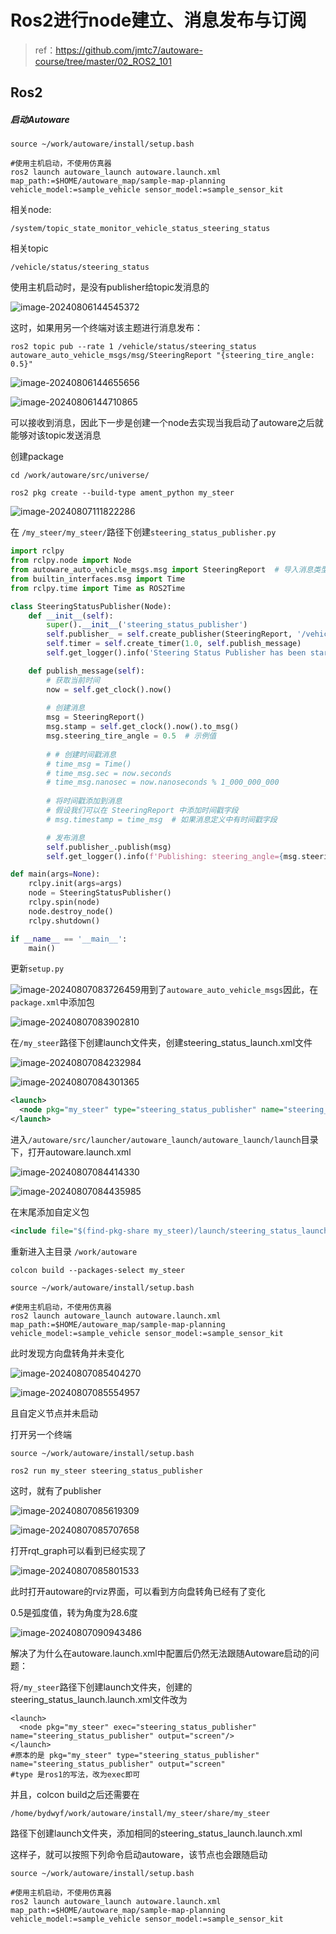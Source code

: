 # Ros2进行node建立、消息发布与订阅

> ref：https://github.com/jmtc7/autoware-course/tree/master/02_ROS2_101

## Ros2

##### 启动Autoware

```shell
source ~/work/autoware/install/setup.bash

#使用主机启动，不使用仿真器
ros2 launch autoware_launch autoware.launch.xml map_path:=$HOME/autoware_map/sample-map-planning vehicle_model:=sample_vehicle sensor_model:=sample_sensor_kit
```

相关node:

```
/system/topic_state_monitor_vehicle_status_steering_status
```

相关topic

```
/vehicle/status/steering_status
```

使用主机启动时，是没有publisher给topic发消息的

![image-20240806144545372](./Ros2_node&publis&subscribe_imgs/image-20240806144545372.png)

这时，如果用另一个终端对该主题进行消息发布：

```shell
ros2 topic pub --rate 1 /vehicle/status/steering_status autoware_auto_vehicle_msgs/msg/SteeringReport "{steering_tire_angle: 0.5}"
```

![image-20240806144655656](./Ros2_node&publis&subscribe_imgs/image-20240806144655656.png)

![image-20240806144710865](./Ros2_node&publis&subscribe_imgs/image-20240806144710865.png)

可以接收到消息，因此下一步是创建一个node去实现当我启动了autoware之后就能够对该topic发送消息

创建package

```shell
cd /work/autoware/src/universe/

ros2 pkg create --build-type ament_python my_steer
```

![image-20240807111822286](./Ros2_node&publis&subscribe_imgs/image-20240807111822286.png)

在 `/my_steer/my_steer/`路径下创建`steering_status_publisher.py`

```python
import rclpy
from rclpy.node import Node
from autoware_auto_vehicle_msgs.msg import SteeringReport  # 导入消息类型
from builtin_interfaces.msg import Time
from rclpy.time import Time as ROS2Time

class SteeringStatusPublisher(Node):
    def __init__(self):
        super().__init__('steering_status_publisher')
        self.publisher_ = self.create_publisher(SteeringReport, '/vehicle/status/steering_status', 10)
        self.timer = self.create_timer(1.0, self.publish_message)
        self.get_logger().info('Steering Status Publisher has been started.')

    def publish_message(self):
        # 获取当前时间
        now = self.get_clock().now()
        
        # 创建消息
        msg = SteeringReport()
        msg.stamp = self.get_clock().now().to_msg()
        msg.steering_tire_angle = 0.5  # 示例值
        
        # # 创建时间戳消息
        # time_msg = Time()
        # time_msg.sec = now.seconds
        # time_msg.nanosec = now.nanoseconds % 1_000_000_000
        
        # 将时间戳添加到消息
        # 假设我们可以在 SteeringReport 中添加时间戳字段
        # msg.timestamp = time_msg  # 如果消息定义中有时间戳字段

        # 发布消息
        self.publisher_.publish(msg)
        self.get_logger().info(f'Publishing: steering_angle={msg.steering_tire_angle}')

def main(args=None):
    rclpy.init(args=args)
    node = SteeringStatusPublisher()
    rclpy.spin(node)
    node.destroy_node()
    rclpy.shutdown()

if __name__ == '__main__':
    main()
```

更新`setup.py`

![image-20240807083726459](./Ros2_node&publis&subscribe_imgs/image-20240807083726459.png)用到了`autoware_auto_vehicle_msgs`因此，在`package.xml`中添加包

![image-20240807083902810](./Ros2_node&publis&subscribe_imgs/image-20240807083902810.png)

在`/my_steer`路径下创建launch文件夹，创建steering_status_launch.xml文件

![image-20240807084232984](./Ros2_node&publis&subscribe_imgs/image-20240807084232984.png)

![image-20240807084301365](./Ros2_node&publis&subscribe_imgs/image-20240807084301365.png)

```xml
<launch>
  <node pkg="my_steer" type="steering_status_publisher" name="steering_status_publisher" output="screen"/>
</launch>
```

进入`/autoware/src/launcher/autoware_launch/autoware_launch/launch`目录下，打开autoware.launch.xml

![image-20240807084414330](./Ros2_node&publis&subscribe_imgs/image-20240807084414330.png)

![image-20240807084435985](./Ros2_node&publis&subscribe_imgs/image-20240807084435985.png)

在末尾添加自定义包

```xml
<include file="$(find-pkg-share my_steer)/launch/steering_status_launch.xml"/>
```

重新进入主目录 `/work/autoware`

```shell
colcon build --packages-select my_steer

source ~/work/autoware/install/setup.bash

#使用主机启动，不使用仿真器
ros2 launch autoware_launch autoware.launch.xml map_path:=$HOME/autoware_map/sample-map-planning vehicle_model:=sample_vehicle sensor_model:=sample_sensor_kit
```

此时发现方向盘转角并未变化

![image-20240807085404270](./Ros2_node&publis&subscribe_imgs/image-20240807085404270.png)

![image-20240807085554957](./Ros2_node&publis&subscribe_imgs/image-20240807085554957.png)

且自定义节点并未启动

打开另一个终端

```shell
source ~/work/autoware/install/setup.bash

ros2 run my_steer steering_status_publisher
```

这时，就有了publisher

![image-20240807085619309](./Ros2_node&publis&subscribe_imgs/image-20240807085619309.png)

![image-20240807085707658](./Ros2_node&publis&subscribe_imgs/image-20240807085707658.png)

打开rqt_graph可以看到已经实现了

![image-20240807085801533](./Ros2_node&publis&subscribe_imgs/image-20240807085801533.png)

此时打开autoware的rviz界面，可以看到方向盘转角已经有了变化

0.5是弧度值，转为角度为28.6度

![image-20240807090943486](./Ros2_node&publis&subscribe_imgs/image-20240807090943486.png)

解决了为什么在autoware.launch.xml中配置后仍然无法跟随Autoware启动的问题：

将`/my_steer`路径下创建launch文件夹，创建的steering_status_launch.launch.xml文件改为

```shell
<launch>
  <node pkg="my_steer" exec="steering_status_publisher" name="steering_status_publisher" output="screen"/>
</launch>
#原本的是 pkg="my_steer" type="steering_status_publisher" name="steering_status_publisher" output="screen"
#type 是ros1的写法，改为exec即可
```

并且，colcon build之后还需要在

```
/home/bydwyf/work/autoware/install/my_steer/share/my_steer
```

路径下创建launch文件夹，添加相同的steering_status_launch.launch.xml



这样子，就可以按照下列命令启动autoware，该节点也会跟随启动

```shell
source ~/work/autoware/install/setup.bash

#使用主机启动，不使用仿真器
ros2 launch autoware_launch autoware.launch.xml map_path:=$HOME/autoware_map/sample-map-planning vehicle_model:=sample_vehicle sensor_model:=sample_sensor_kit
```

